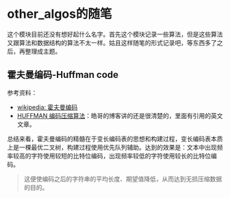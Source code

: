# other_algos的随笔
这个模块目前还没有想好起什么名字。首先这个模块记录一些算法，但是这些算法又跟算法和数据结构的算法不太一样。姑且这样随笔的形式记录吧，等东西多了之后，再整理成主题。

## 霍夫曼编码-Huffman code
参考资料：
- [wikipedia: 霍夫曼编码](https://zh.wikipedia.org/wiki/%E9%9C%8D%E5%A4%AB%E6%9B%BC%E7%BC%96%E7%A0%81)
- [HUFFMAN 编码压缩算法](https://coolshell.cn/articles/7459.html)：皓哥的博客讲的还是很清楚的，里面有引用的英文文章。

总结来看，霍夫曼编码的精髓在于变长编码表的思想和构建过程，变长编码表本质上是一棵最优二叉树，构建过程使用优先队列辅助。达到的效果是：文本中出现频率较高的字符使用较短的比特位编码，出现频率较低的字符使用较长的比特位编码。

> 这便使编码之后的字符串的平均长度、期望值降低，从而达到无损压缩数据的目的。


